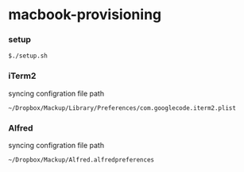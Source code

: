 # macbook-provisioning

### setup
```
$./setup.sh
```

### iTerm2
syncing configration file path
```
~/Dropbox/Mackup/Library/Preferences/com.googlecode.iterm2.plist
```

### Alfred
syncing configration file path
```
~/Dropbox/Mackup/Alfred.alfredpreferences
```
